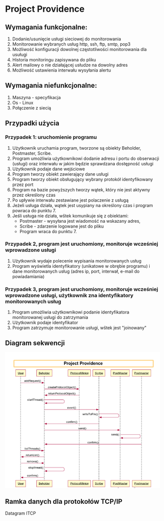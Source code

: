 # Project Providence

## Wymagania funkcjonalne:

1. Dodanie/usunięcie usługi sieciowej do monitorowania
2. Monitorowanie wybranych usług http, ssh, ftp, smtp, pop3
3. Możliwość konfiguracji dowolnej częstotliwości monitorowania dla usuługi
4. Historia monitoringu zapisywana do pliku
5. Alert mailowy o nie działającej usłudze na dowolny adres
6. Możliwość ustawienia interwału wysyłania alertu


## Wymagania niefunkcjonalne:
1. Maszyna - specyfikacja
2. Os - Linux
3. Połączenie z siecią


## Przypadki użycia

### Przypadek 1: uruchomienie programu

1. Użytkownik uruchamia program, tworzone są obiekty Beholder, Postmaster, Scribe.
2. Program umożliwia użytkownikowi dodanie adresu i portu do obserwacji (usługi) oraz interwału w jakim będzie sprawdzana dostępność usługi
3. Użytkownik podaje dane wejściowe
4. Program tworzy obiekt zawierający dane usługi
5. Program tworzy obiekt obsługujący wybrany protokół identyfikowany przez port
6. Program na bazie powyższych tworzy wątek, który nie jest aktywny przez określony czas
7. Po upływie interwału zestawiane jest polaczenie z usługą
8. Jeżeli usługa działa, wątek jest usypiany na określony czas i program powraca do punktu 7.
9. Jeśli usługa nie działa, wštek komunikuje się z obiektami:
      * Postmaster - wysyłana jest wiadomość na wskazany adres,
      * Scribe - zdarzenie logowane jest do pliku
      * Program wraca do punktu 7.

### Przypadek 2, program jest uruchomiony,  monitoruje wcześniej wprowadzone usługi

1. Użytkownik wydaje polecenie wypisania monitorowanych usług
2. Program wyświetla identyfikatory (unikatowe w obrębie programu) i dane monitorowanych usług (adres ip, port, interwał, e-mail do powiadamiania)

### Przypadek 3, program jest uruchomiony, monitoruje wcześniej wprowadzone usługi, użytkownik zna identyfikatory monitorowanych usług
1. Program umożliwia użytkownikowi podanie identyfikatora monitorowanej usługi do zatrzymania
2. Użytkownik podaje identyfikator
3. Program zatrzymuje monitorowanie usługi, wštek jest "joinowany"

## Diagram sekwencji

![diagram sekwencji projek providence](https://github.com/duzypit/pprovidence/blob/master/docs/project_providence_seq_diag.png?raw=true)

## Ramka danych dla protokołów TCP/IP

Datagram ITCP



